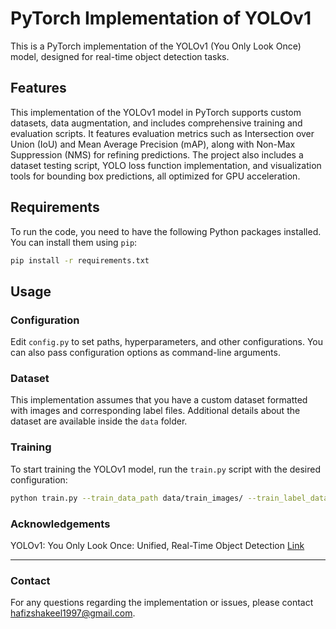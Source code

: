 # PyTorch Implementation of YOLOv1

This is a PyTorch implementation of the YOLOv1 (You Only Look Once) model, designed for real-time object detection tasks.


## Features

This implementation of the YOLOv1 model in PyTorch supports custom datasets, data augmentation, and includes comprehensive training and evaluation scripts.
It features evaluation metrics such as Intersection over Union (IoU) and Mean Average Precision (mAP), along with Non-Max Suppression (NMS) for refining predictions. 
The project also includes a dataset testing script, YOLO loss function implementation, and visualization tools for bounding box predictions, all optimized for GPU acceleration.


## Requirements

To run the code, you need to have the following Python packages installed. You can install them using `pip`:

```bash
pip install -r requirements.txt
```


## Usage

### Configuration
Edit `config.py` to set paths, hyperparameters, and other configurations. You can also pass configuration options as command-line arguments.

### Dataset
This implementation assumes that you have a custom dataset formatted with images and corresponding label files. Additional details about the dataset are available inside the `data` folder.

### Training
To start training the YOLOv1 model, run the `train.py` script with the desired configuration:

```bash
python train.py --train_data_path data/train_images/ --train_label_data_path data/train_labels/ --train_csv_annotations data/annotations.csv --batch_size 2 --epochs 100
```

### Acknowledgements
YOLOv1: You Only Look Once: Unified, Real-Time Object Detection [Link](https://arxiv.org/abs/1506.02640)

---
### Contact
For any questions regarding the implementation or issues, please contact hafizshakeel1997@gmail.com.

